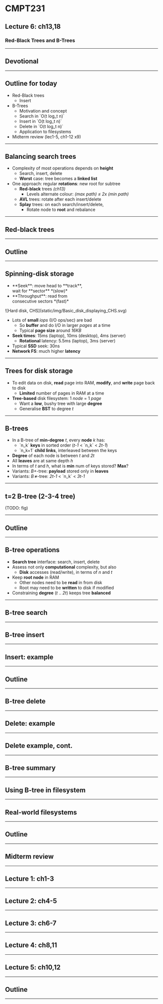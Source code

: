 <!-- .slide: data-background-image="https://sermons.seanho.com/img/bg/unsplash-DiKkJKvDi64-tree_road.jpg" -->
# CMPT231
## Lecture 6: ch13,18
### Red-Black Trees and B-Trees

---
## Devotional

---
## Outline for today
+ Red-Black trees
  + Insert
+ B-Trees
  + Motivation and concept
  + Search in \`O(t log\_t n)\`
  + Insert in \`O(t log\_t n)\`
  + Delete in \`O(t log\_t n)\`
  + Application to filesystems
+ Midterm review (lec1-5, ch1-12 x9)

---
## Balancing search trees
+ Complexity of most operations depends on **height**
  + Search, insert, delete
  + **Worst** case: tree becomes a **linked list**
+ One approach: regular **rotations**: new root for subtree
  + **Red-black** trees *(ch13)*
    + Levels alternate colour: *(max path) &le; 2x (min path)*
  + **AVL** trees: rotate after each insert/delete
  + **Splay** trees: on each search/insert/delete,
    + Rotate node to **root** and rebalance

---
## Red-black trees

---
## Outline

---
## Spinning-disk storage
<div class="imgbox"><div style="flex:2">
<ul>
<li> **Seek**: move head to **track**, <br/>
  wait for **sector** *(slow)*
<li> **Throughput**: read from <br/>
  consecutive sectors *(fast)*
</ul>
<div>
![Hard disk, CHS](static/img/Basic_disk_displaying_CHS.svg)
</div></div>

+ Lots of **small** *iops* (I/O ops/sec) are bad
  + So **buffer** and do I/O in larger *pages* at a time
  + Typical **page size** around *16KB*
+ **Seek times**: 15ms (laptop), 10ms (desktop), 4ms (server)
  + **Rotational** latency: 5.5ms (laptop), 3ms (server)
+ Typical **SSD** seek: 30ns
+ **Network FS**: much higher **latency**

---
## Trees for disk storage
+ To edit data on disk, **read** page into RAM, **modify**,
  and **write** page back to disk
  + **Limited** number of pages in RAM at a time
+ **Tree-based** disk filesystem: 1 *node* = 1 *page*
  + Want a **low**, bushy tree with large **degree**
  + Generalise **BST** to degree *t*

---
## B-trees
+ In a B-tree of **min-degree** *t*, every **node** *k* has:
  + \`n\_k\` **keys** in sorted order (*t-1* &lt; \`n\_k\` &lt; *2t-1*)
  + \`n\_k+1\` **child links**, interleaved between the keys
+ **Degree** of each node is between *t* and *2t*
+ All **leaves** are at same depth *h*
+ In terms of *t* and *h*, what is **min** num of keys stored?
  **Max**?
+ Variants: *B+*-tree: **payload** stored only in **leaves**
+ Variants: *B&lowast;*-tree: *2t-1* &lt; \`n\_k\` &lt; *3t-1*

---
## t=2 B-tree (2-3-4 tree)
(TODO: fig)

---
## Outline

---
## B-tree operations
+ **Search tree** interface: search, insert, delete
+ Assess not only **computational** complexity, but also
  + **Disk** accesses (read/write), in terms of *n* and *t*
+ Keep **root node** in RAM
  + Other nodes need to be **read** in from disk
  + Root may need to be **written** to disk if modified
+ Constraining **degree** (*t* .. *2t*) keeps tree **balanced**

---
## B-tree search

---
## B-tree insert

---
## Insert: example

---
## Outline

---
## B-tree delete

---
## Delete: example

---
## Delete example, cont.

---
## B-tree summary

---
## Using B-tree in filesystem

---
## Real-world filesystems

---
## Outline

---
## Midterm review

---
## Lecture 1: ch1-3

---
## Lecture 2: ch4-5

---
## Lecture 3: ch6-7

---
## Lecture 4: ch8,11

---
## Lecture 5: ch10,12

---
## Outline

---
<!-- .slide: class="empty" -->
